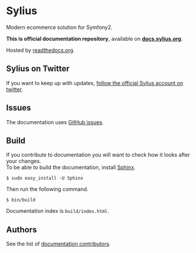Sylius
======

Modern ecommerce solution for Symfony2.

**This is official documentation repository**, available on [**docs.sylius.org**](http://docs.sylius.org). 

Hosted by [readthedocs.org](http://readthedocs.org).

Sylius on Twitter
-----------------

If you want to keep up with updates, [follow the official Sylius account on twitter](http://twitter.com/Sylius).

Issues
------

The documentation uses [GitHub issues](https://github.com/Sylius/Sylius-Docs/issues).

Build
-----

If you contribute to documentation you will want to check how it looks after your changes.  
To be able to build the documentation, install [Sphinx](http://sphinx-doc.org/).

```
$ sudo easy_install -U Sphinx
```

Then run the following command.

```
$ bin/build
```

Documentation index is `build/index.html`.

Authors
-------

See the list of [documentation contributors](http://github.com/Sylius/Sylius-Docs/contributors).
